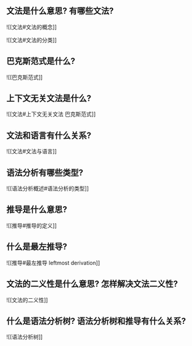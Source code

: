 ## 文法是什么意思? 有哪些文法?
![[文法#文法的概念]]

![[文法#文法的分类]]

## 巴克斯范式是什么?
![[巴克斯范式]]

## 上下文无关文法是什么?
![[文法#上下文无关文法 巴克斯范式]]

## 文法和语言有什么关系?
![[文法#文法与语言]]

## 语法分析有哪些类型?
![[语法分析概述#语法分析的类型]]


## 推导是什么意思?
![[推导#推导的定义]]

## 什么是最左推导?
![[推导#最左推导 leftmost derivation]]

## 文法的二义性是什么意思? 怎样解决文法二义性?
![[文法的二义性]]

## 什么是语法分析树? 语法分析树和推导有什么关系?
![[语法分析树]]


